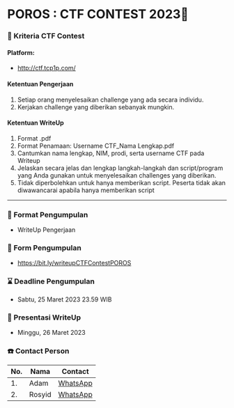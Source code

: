 # POROS : CTF CONTEST 2023🚩
### 🚧 Kriteria CTF Contest
#### Platform:  
- http://ctf.tcp1p.com/
#### Ketentuan Pengerjaan
1. Setiap orang menyelesaikan challenge yang ada secara individu.
2. Kerjakan challenge yang diberikan sebanyak mungkin.
#### Ketentuan WriteUp
1. Format .pdf
2. Format Penamaan: Username CTF_Nama Lengkap.pdf
3. Cantumkan nama lengkap, NIM, prodi, serta username CTF pada Writeup
4. Jelaskan secara jelas dan lengkap langkah-langkah dan script/program yang Anda gunakan untuk menyelesaikan challenges yang diberikan.
5. Tidak diperbolehkan untuk hanya memberikan script. Peserta tidak akan diwawancarai apabila hanya memberikan script
---
### 📄 Format Pengumpulan
- WriteUp Pengerjaan
### 📝 Form Pengumpulan
- https://bit.ly/writeupCTFContestPOROS
### ⌛ Deadline Pengumpulan
- Sabtu, 25 Maret 2023 23.59 WIB
### 🏅 Presentasi WriteUp
- Minggu, 26 Maret 2023
### ☎️ Contact Person
|No.|Nama|Contact|
|--|--|--|
|1.|Adam|[WhatsApp](https://wa.me/6285156033969)|
|2.|Rosyid|[WhatsApp](https://wa.me/6289671031159)|
